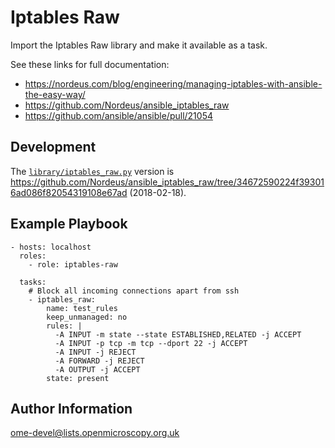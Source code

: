 Iptables Raw
============

Import the Iptables Raw library and make it available as a task.

See these links for full documentation:
- https://nordeus.com/blog/engineering/managing-iptables-with-ansible-the-easy-way/
- https://github.com/Nordeus/ansible_iptables_raw
- https://github.com/ansible/ansible/pull/21054


Development
-----------
The [`library/iptables_raw.py`](library/iptables_raw.py) version is https://github.com/Nordeus/ansible_iptables_raw/tree/34672590224f393016ad086f82054319108e67ad (2018-02-18).


Example Playbook
----------------

    - hosts: localhost
      roles:
        - role: iptables-raw

      tasks:
        # Block all incoming connections apart from ssh
        - iptables_raw:
            name: test_rules
            keep_unmanaged: no
            rules: |
              -A INPUT -m state --state ESTABLISHED,RELATED -j ACCEPT
              -A INPUT -p tcp -m tcp --dport 22 -j ACCEPT
              -A INPUT -j REJECT
              -A FORWARD -j REJECT
              -A OUTPUT -j ACCEPT
            state: present


Author Information
------------------

ome-devel@lists.openmicroscopy.org.uk
